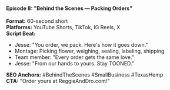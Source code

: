 #### **Episode 8: "Behind the Scenes — Packing Orders"**

**Format:** 60-second short  
**Platforms:** YouTube Shorts, TikTok, IG Reels, X  
**Script Beat:**

- Jesse: "You order, we pack. Here's how it goes down."
- Montage: Picking flower, weighing, sealing, labeling, shipping
- Team member: "Every order gets the same love."
- Jesse: "From our hands to yours. Stay TOONED."

**SEO Anchors:** #BehindTheScenes #SmallBusiness #TexasHemp  
**CTA:** "Order yours at ReggieAndDro.com!"
